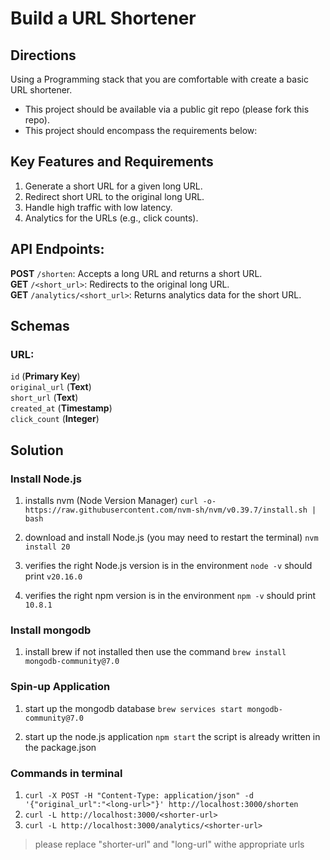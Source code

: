 # Build a URL Shortener

## Directions
Using a Programming stack that you are comfortable with create a basic URL shortener. 
- This project should be available via a public git repo (please fork this repo).
- This project should encompass the requirements below:

## Key Features and Requirements
1. Generate a short URL for a given long URL.
2. Redirect short URL to the original long URL.
3. Handle high traffic with low latency.
4. Analytics for the URLs (e.g., click counts).

## API Endpoints:
**POST** `/shorten`: Accepts a long URL and returns a short URL.<br />
**GET** `/<short_url>`: Redirects to the original long URL.<br />
**GET** `/analytics/<short_url>`: Returns analytics data for the short URL.<br />

## Schemas

### URL:
`id` (**Primary Key**)<br />
`original_url` (**Text**)<br />
`short_url` (**Text**)<br />
`created_at` (**Timestamp**)<br />
`click_count` (**Integer**)<br />

## Solution
### Install Node.js
1. installs nvm (Node Version Manager)
`curl -o- https://raw.githubusercontent.com/nvm-sh/nvm/v0.39.7/install.sh | bash`

2. download and install Node.js (you may need to restart the terminal)
`nvm install 20`

3. verifies the right Node.js version is in the environment
 `node -v` should print `v20.16.0`

4. verifies the right npm version is in the environment
`npm -v` should print `10.8.1`

### Install mongodb
1. install brew if not installed then use the command `brew install mongodb-community@7.0`

### Spin-up Application
1. start up the mongodb database
`brew services start mongodb-community@7.0`

2. start up the node.js application `npm start` the script is already written in the package.json

### Commands in terminal
1. `curl -X POST -H "Content-Type: application/json" -d '{"original_url":"<long-url>"}' http://localhost:3000/shorten`
2. `curl -L http://localhost:3000/<shorter-url>`
3. `curl -L http://localhost:3000/analytics/<shorter-url>`

> please replace "shorter-url" and "long-url" withe appropriate urls

